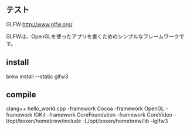 ## テスト
GLFW
http://www.glfw.org/

GLFWは、OpenGLを使ったアプリを書くためのシンプルなフレームワークです。

## install

brew install --static glfw3

## compile
clang++ hello_world.cpp -framework Cocoa -framework OpenGL -framework IOKit -framework CoreFoundation -framework CoreVideo -I/opt/boxen/homebrew/include -L/opt/boxen/homebrew/lib -lglfw3
